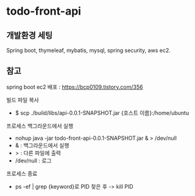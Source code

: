 # todo-front-api
   
   
개발환경 세팅
---
Spring boot, thymeleaf, mybatis, mysql, spring security, aws ec2.  
   
참고
---
spring boot ec2 배포 : https://bcp0109.tistory.com/356   
   
빌드 파일 복사  
- $ scp ./build/libs/api-0.0.1-SNAPSHOT.jar {호스트 이름}:/home/ubuntu   
   
프로세스 백그라운드에서 실행   
- nohup java -jar todo-front-api-0.0.1-SNAPSHOT.jar & > /dev/null  
- & : 백그라운드에서 실행
- &gt; : 다른 파일에 출력
- /dev/null : 로그   
   
프로세스 종료   
- ps -ef | grep {keyword}로 PID 찾은 후 -> kill PID
